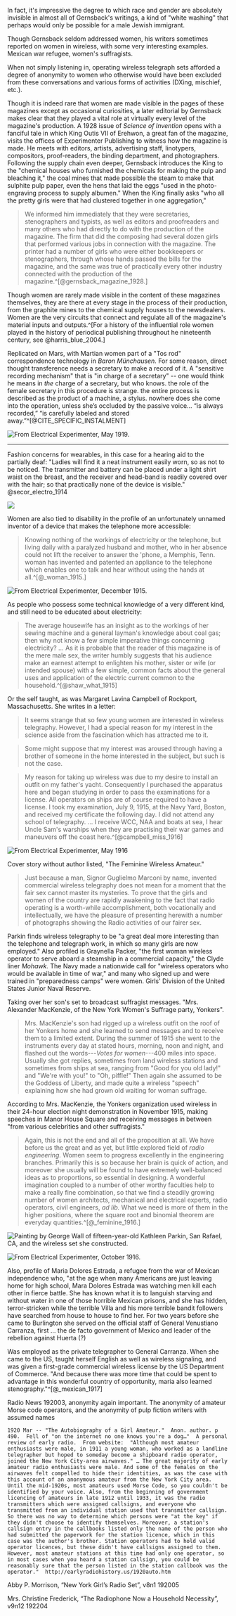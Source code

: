In fact, it's impressive the degree to which race and gender are absolutely invisible in almost all of Gernsback's writings, a kind of "white washing" that perhaps would only be possible for a male Jewish immigrant.

Though Gernsback seldom addressed women, his writers sometimes reported on women in wireless, with some very interesting examples.  Mexican war refugee, women's suffragists.

When not simply listening in, operating wireless telegraph sets afforded a degree of anonymity to women who otherwise would have been excluded from these conversations and various forms of activities (DXing, mischief, etc.).

Though it is indeed rare that women are made visible in the pages of these magazines except as occasional curiosities, a later editorial by Gernsback makes clear that they played a vital role at virtually every level of the magazine's production.  A 1928 issue of *Science of Invention* opens with a fanciful tale in which King Outis VII of Erehwon, a great fan of the magazine, visits the offices of Experimenter Publishing to witness how the magazine is made.  He meets with editors, artists, advertising staff, linotypers, compositors, proof-readers, the binding department, and photographers.  Following the supply chain even deeper, Gernsback introduces the King to the "chemical houses who furnished the chemicals for making the pulp and bleaching it," the coal mines that made possible the steam to make that sulphite pulp paper, even the hens that laid the eggs "used in the photo-engraving process to supply albumen."  When the King finally asks "who all the pretty girls were that had clustered together in one aggregation," 

> We informed him immediately that they were secretaries, stenographers and typists, as well as editors and proofreaders and many others who had directly to do with the production of the magazine.  The firm that did the composing had several dozen girls that performed various jobs in connection with the magazine.  The printer had a number of girls who were either bookkeepers or stenographers, through whose hands passed the bills for the magazine, and the same was true of practically every other industry connected with the production of the magazine.^[@gernsback_magazine_1928.]

Though women are rarely made visible in the content of these magazines themselves, they are there at every stage in the process of their production, from the graphite mines to the chemical supply houses to the newsdealers.  Women are the very circuits that connect and regulate all of the magazine's material inputs and outputs.^[For a history of the influential role women played in the history of periodical publishing throughout he nineteenth century, see @harris_blue_2004.]

Replicated on Mars, with Martian women part of a "Tos rod" correspondence technology in *Baron Münchausen.*  For some reason, direct thought transference needs a secretary to make a record of it.  A "sensitive recording mechanism" that is "in charge of a secretary" -- one would think he means in *the* charge of a secretary, but who knows.  the role of the female secretary in this procedure is strange.  the entire process is described as the product of a machine, a stylus.  nowhere does she come into the operation, unless she’s occluded by the passive voice…  “is always recorded,” “is carefully labeled and stored away.”^[@CITE_SPECIFIC_INSTALMENT]

![From *Electrical Experimenter,* May 1919.](images/thought_recorder.tiff)

* * * * * * * * * * * 

Fashion concerns for wearables, in this case for a hearing aid to the partially deaf:  "Ladies will find it a neat instrument easily worn, so as not to be noticed.  The transmitter and battery can be placed under a light shirt waist on the breast, and the receiver and head-band is readily covered over with the hair; so that practically none of the device is visible."  @secor_electro_1914

![](images/women_detectiphone.png)

Women are also tied to disability in the profile of an unfortunately unnamed inventor of a device that makes the telephone more accessible:

> Knowing nothing of the workings of electricity or the telephone, but living daily with a paralyzed husband and mother, who in her absence could not lift the receiver to answer the 'phone, a Memphis, Tenn. woman has invented and patented an appliance to the telephone which enables one to talk and hear without using the hands at all.^[@_woman_1915.]

![From *Electrical Experimenter,* December 1915.](images/women_inventor.png)

As people who possess some technical knowledge of a very different kind, and still need to be educated about electricity:

> The average housewife has an insight as to the workings of her sewing machine and a general layman's knowledge about coal gas; then why not know a few simple imperative things concerning electricity? … As it is probable that the reader of this magazine is of the mere male sex, the writer humbly suggests that his audience make an earnest attempt to enlighten his mother, sister or wife (or intended spouse) with a few simple, common facts about the general uses and application of the electric current common to the household.^[@shaw_what_1915]

Or the self taught, as was Margaret Lavina Campbell of Rockport, Massachusetts.  She writes in a letter:

> It seems strange that so few young women are interested in wireless telegraphy.  However, I had a special reason for my interest in the science aside from the fascination which has attracted me to it.

> Some might suppose that my interest was aroused through having a brother of someone in the home interested in the subject, but such is not the case.

> My reason for taking up wireless was due to my desire to install an outfit on my father's yacht.  Consequently I purchased the apparatus here and began studying in order to pass the examinations for a license.  All operators on ships are of course required to have a license.  I took my examination, July 9, 1915, at the Navy Yard, Boston, and received my certificate the following day.  I did not attend any school of telegraphy. … I receive WCC, NAA and boats at sea, I hear Uncle Sam's warships when they are practising their war games and maneuvers off the coast here.^[@campbell_miss_1916]

![From *Electrical Experimenter,* May 1916](images/women_misscampbell.png)

Cover story without author listed, "The Feminine Wireless Amateur."

> Just because a man, Signor Guglielmo Marconi by name, invented commercial wireless telegraphy does not mean for a moment that the fair sex cannot master its mysteries.  To prove that the girls and women of the country are rapidly awakening to the fact that radio operating is a worth-while accomplishment, both vocationally and intellectually, we have the pleasure of presenting herewith a number of photographs showing the Radio activities of our fairer sex.

Parkin finds wireless telegraphy to be "a great deal more interesting than the telephone and telegraph work, in which so many girls are now employed."  Also profiled is Graynella Packer, "the first woman wireless operator to serve aboard a steamship in a commercial capacity," the Clyde liner *Mohawk.*  The Navy made a nationwide call for "wireless operators who would be available in time of war," and many who signed up and were trained in "preparedness camps" were women.  Girls' Division of the United States Junior Naval Reserve.

Taking over her son's set to broadcast suffragist messages.  "Mrs. Alexander MacKenzie, of the New York Women's Suffrage party, Yonkers".

> Mrs. MacKenzie's son had rigged up a wireless outfit on the roof of her Yonkers home and she learned to send messages and to receive them to a limited extent. During the summer of 1915 she went to the instruments every day at stated hours, morning, noon and night, and flashed out the words---*Votes for women*---400 miles into space.  Usually she got replies, sometimes from land wireless stations and sometimes from ships at sea, ranging from "Good for you old lady!" and "We're with you!" to "Oh, piffle!" Then again she assumed to be the Goddess of Liberty, and made quite a wireless "speech" explaining how she had grown old waiting for woman suffrage.

According to Mrs. MacKenzie, the Yonkers organization used wireless in their 24-hour election night demonstration in November 1915, making speeches in Manor House Square and receiving messages in between "from various celebrities and other suffragists."

> Again, this is not the end and all of the proposition at all.  We have before us the great and as yet, but little explored field of *radio engineering.*  Women seem to progress excellently in the engineering branches.  Primarily this is so because her brain is quick of action, and moreover she usually will be found to have extremely well-balanced ideas as to proportions, so essential in designing. A wonderful imagination coupled to a number of other worthy faculties help to make a really fine combination, so that we find a steadily growing number of women architects, mechanical and electrical experts, radio operators, civil engineers, *ad lib.*  What we need is more of them in the higher positions, where the square root and binomial theorem are everyday quantities.^[@_feminine_1916.]

![Painting by George Wall of fifteen-year-old Kathleen Parkin, San Rafael, CA, and the wireless set she constructed.](images/wireless_girl.jpg)

![From *Electrical Experimenter,* October 1916.](images/women_preparedness.png)

Also, profile of Maria Dolores Estrada, a refugee from the war of Mexican independence who, "at the age when many Americans are just leaving home for high school, Mara Dolores Estrada was watching men kill each other in fierce battle.  She has known what it is to languish starving and without water in one of those horrible Mexican prisons, and she has hidden, terror-stricken while the terrible Villa and his more terrible bandit followers have searched from house to house to find her.  For two years before she came to Burlington she served on the official staff of General Venustiano Carranza, first … the de facto government of Mexico and leader of the rebellion against Huerta (?)

Was employed as the private telegrapher to General Carranza.  When she came to the US, taught herself English as well as wireless signaling, and was given a first-grade commercial wireless license by the US Department of Commerce.  "And because there was more time that could be spent to advantage in this wonderful country of opportunity, maria also learned stenography."^[@_mexican_1917]

Radio News 192003, anonymity again important.  The anonymity of amateur Morse code operators, and the anonymity of pulp fiction writers with assumed names

	1920 Mar -- "The Autobiography of a Girl Amateur."  Anon. author. p 490.  Fell of "on the internet no one knows you're a dog…"  A personal review of early radio.  From website:  "Although most amateur enthusiasts were male, in 1911 a young woman, who worked as a landline telegrapher but hoped to someday become a shipboard radio operator, joined the New York City-area airwaves." … The great majority of early amateur radio enthusiasts were male. And some of the females on the airwaves felt compelled to hide their identities, as was the case with this account of an anonymous amateur from the New York City area. Until the mid-1920s, most amateurs used Morse Code, so you couldn't be identified by your voice. Also, from the beginning of government licencing of amateurs in late 1912 until 1933, it was the radio transmitters which were assigned callsigns, and everyone who transmitted from an individual station used that transmitter callsign. So there was no way to determine which persons were "at the key" if they didn't choose to identify themselves. Moreover, a station's callsign entry in the callbooks listed only the name of the person who had submitted the paperwork for the station licence, which in this case was the author's brother. Station operators had to hold valid operator licences, but these didn't have callsigns assigned to them. However, most amateur stations at this time had only one operator, so in most cases when you heard a station callsign, you could be reasonably sure that the person listed in the station callbook was the operator."  http://earlyradiohistory.us/1920auto.htm

Abby P. Morrison, “New York Girl’s Radio Set”, v8n1 192005

Mrs. Christine Frederick, “The Radiophone Now a Household Necessity”, v9n12 192204